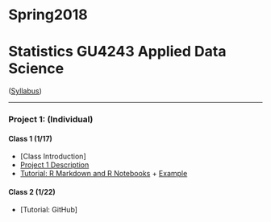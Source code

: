 # Spring2018
# Statistics GU4243 Applied Data Science
([Syllabus](/Course_Information/syllabus.Rmd))

----
### Project 1: (Individual)

#### Class 1 (1/17)
+ [Class Introduction]
+ [Project 1 Description](/Project_Starter_Codes/doc/project_description.Rmd)
+ [Tutorial: R Markdown and R Notebooks](/Tutorials/RNotebook.Rmd) + [Example](https://github.com/TZstatsADS/Fall2016-proj1-grp7)

#### Class 2 (1/22)
+ [Tutorial: GitHub]
